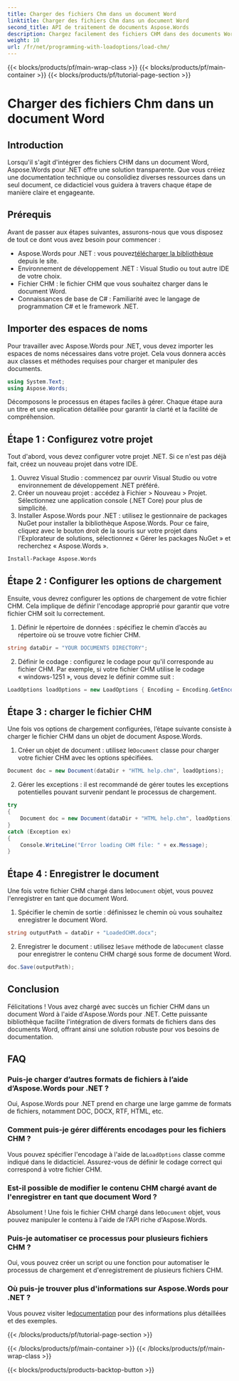 ```yaml
---
title: Charger des fichiers Chm dans un document Word
linktitle: Charger des fichiers Chm dans un document Word
second_title: API de traitement de documents Aspose.Words
description: Chargez facilement des fichiers CHM dans des documents Word à l'aide d'Aspose.Words pour .NET grâce à ce didacticiel étape par étape. Idéal pour consolider votre documentation technique.
weight: 10
url: /fr/net/programming-with-loadoptions/load-chm/
---
```


{{< blocks/products/pf/main-wrap-class >}}
{{< blocks/products/pf/main-container >}}
{{< blocks/products/pf/tutorial-page-section >}}

# Charger des fichiers Chm dans un document Word

## Introduction

Lorsqu'il s'agit d'intégrer des fichiers CHM dans un document Word, Aspose.Words pour .NET offre une solution transparente. Que vous créiez une documentation technique ou consolidiez diverses ressources dans un seul document, ce didacticiel vous guidera à travers chaque étape de manière claire et engageante.

## Prérequis

Avant de passer aux étapes suivantes, assurons-nous que vous disposez de tout ce dont vous avez besoin pour commencer :
-  Aspose.Words pour .NET : vous pouvez[télécharger la bibliothèque](https://releases.aspose.com/words/net/) depuis le site.
- Environnement de développement .NET : Visual Studio ou tout autre IDE de votre choix.
- Fichier CHM : le fichier CHM que vous souhaitez charger dans le document Word.
- Connaissances de base de C# : Familiarité avec le langage de programmation C# et le framework .NET.

## Importer des espaces de noms

Pour travailler avec Aspose.Words pour .NET, vous devez importer les espaces de noms nécessaires dans votre projet. Cela vous donnera accès aux classes et méthodes requises pour charger et manipuler des documents.

```csharp
using System.Text;
using Aspose.Words;
```

Décomposons le processus en étapes faciles à gérer. Chaque étape aura un titre et une explication détaillée pour garantir la clarté et la facilité de compréhension.

## Étape 1 : Configurez votre projet

Tout d'abord, vous devez configurer votre projet .NET. Si ce n'est pas déjà fait, créez un nouveau projet dans votre IDE.

1. Ouvrez Visual Studio : commencez par ouvrir Visual Studio ou votre environnement de développement .NET préféré.
2. Créer un nouveau projet : accédez à Fichier > Nouveau > Projet. Sélectionnez une application console (.NET Core) pour plus de simplicité.
3. Installer Aspose.Words pour .NET : utilisez le gestionnaire de packages NuGet pour installer la bibliothèque Aspose.Words. Pour ce faire, cliquez avec le bouton droit de la souris sur votre projet dans l'Explorateur de solutions, sélectionnez « Gérer les packages NuGet » et recherchez « Aspose.Words ».

```bash
Install-Package Aspose.Words
```

## Étape 2 : Configurer les options de chargement

Ensuite, vous devrez configurer les options de chargement de votre fichier CHM. Cela implique de définir l'encodage approprié pour garantir que votre fichier CHM soit lu correctement.

1. Définir le répertoire de données : spécifiez le chemin d’accès au répertoire où se trouve votre fichier CHM.

```csharp
string dataDir = "YOUR DOCUMENTS DIRECTORY";
```

2. Définir le codage : configurez le codage pour qu'il corresponde au fichier CHM. Par exemple, si votre fichier CHM utilise le codage « windows-1251 », vous devez le définir comme suit :

```csharp
LoadOptions loadOptions = new LoadOptions { Encoding = Encoding.GetEncoding("windows-1251") };
```

## Étape 3 : charger le fichier CHM

Une fois vos options de chargement configurées, l’étape suivante consiste à charger le fichier CHM dans un objet de document Aspose.Words.

1.  Créer un objet de document : utilisez le`Document` classe pour charger votre fichier CHM avec les options spécifiées.

```csharp
Document doc = new Document(dataDir + "HTML help.chm", loadOptions);
```

2. Gérer les exceptions : il est recommandé de gérer toutes les exceptions potentielles pouvant survenir pendant le processus de chargement.

```csharp
try
{
    Document doc = new Document(dataDir + "HTML help.chm", loadOptions);
}
catch (Exception ex)
{
    Console.WriteLine("Error loading CHM file: " + ex.Message);
}
```

## Étape 4 : Enregistrer le document

 Une fois votre fichier CHM chargé dans le`Document` objet, vous pouvez l'enregistrer en tant que document Word.

1. Spécifier le chemin de sortie : définissez le chemin où vous souhaitez enregistrer le document Word.

```csharp
string outputPath = dataDir + "LoadedCHM.docx";
```

2.  Enregistrer le document : utilisez le`Save` méthode de la`Document` classe pour enregistrer le contenu CHM chargé sous forme de document Word.

```csharp
doc.Save(outputPath);
```

## Conclusion

Félicitations ! Vous avez chargé avec succès un fichier CHM dans un document Word à l'aide d'Aspose.Words pour .NET. Cette puissante bibliothèque facilite l'intégration de divers formats de fichiers dans des documents Word, offrant ainsi une solution robuste pour vos besoins de documentation.

## FAQ

### Puis-je charger d’autres formats de fichiers à l’aide d’Aspose.Words pour .NET ?

Oui, Aspose.Words pour .NET prend en charge une large gamme de formats de fichiers, notamment DOC, DOCX, RTF, HTML, etc.

### Comment puis-je gérer différents encodages pour les fichiers CHM ?

 Vous pouvez spécifier l'encodage à l'aide de la`LoadOptions` classe comme indiqué dans le didacticiel. Assurez-vous de définir le codage correct qui correspond à votre fichier CHM.

### Est-il possible de modifier le contenu CHM chargé avant de l'enregistrer en tant que document Word ?

 Absolument ! Une fois le fichier CHM chargé dans le`Document` objet, vous pouvez manipuler le contenu à l'aide de l'API riche d'Aspose.Words.

### Puis-je automatiser ce processus pour plusieurs fichiers CHM ?

Oui, vous pouvez créer un script ou une fonction pour automatiser le processus de chargement et d'enregistrement de plusieurs fichiers CHM.

### Où puis-je trouver plus d'informations sur Aspose.Words pour .NET ?

 Vous pouvez visiter le[documentation](https://reference.aspose.com/words/net/) pour des informations plus détaillées et des exemples.

{{< /blocks/products/pf/tutorial-page-section >}}

{{< /blocks/products/pf/main-container >}}
{{< /blocks/products/pf/main-wrap-class >}}

{{< blocks/products/products-backtop-button >}}
